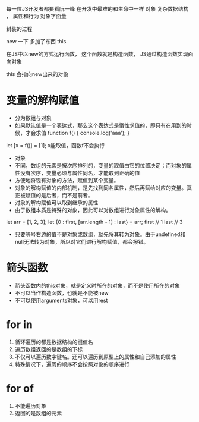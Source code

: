 每一位JS开发者都要看阮一峰
在开发中最难的和生命中一样 对象
复杂数据结构 ， 属性和行为
对象字面量 

封装的过程 

new 一下 多加了东西 this.

在JS中以new的方式运行函数，
这个函数就是构造函数，
JS通过构造函数实现面向对象

this 会指向new出来的对象

# 变量的解构赋值
- 分为数组与对象
- 如果默认值是一个表达式，那么这个表达式是惰性求值的，即只有在用到的时候，才会求值
 function f() {
  console.log('aaa');
}

let [x = f()] = [1];
 x能取值，函数f不会执行
- 对象
- 不同，数组的元素是按次序排列的，变量的取值由它的位置决定；而对象的属性没有次序，变量必须与属性同名，才能取到正确的值
- 方便地将现有对象的方法，赋值到某个变量。
- 对象的解构赋值的内部机制，是先找到同名属性，然后再赋给对应的变量。真正被赋值的是后者，而不是前者。
- 对象的解构赋值可以取到继承的属性
- 由于数组本质是特殊的对象，因此可以对数组进行对象属性的解构。

let arr = [1, 2, 3];
let {0 : first, [arr.length - 1] : last} = arr;
first // 1
last // 3
- 只要等号右边的值不是对象或数组，就先将其转为对象。由于undefined和null无法转为对象，所以对它们进行解构赋值，都会报错。


# 箭头函数
 - 箭头函数内的this对象，就是定义时所在的对象，而不是使用所在的对象
 - 不可以当作构造函数，也就是不能被new
 - 不可以使用arguments对象，可以用rest


# for in  
1. 循环遍历的都是数据结构的键值名
2. 遍历数组返回的是数组的下标
3. 不仅可以遍历数字键名。还可以遍历到原型上的属性和自己添加的属性
4. 特殊情况下，遍历的顺序不会按照对象的顺序进行



# for of
1. 不能遍历对象
2. 返回的是数组的元素
